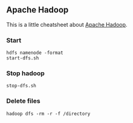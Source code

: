 ## Apache Hadoop

This is a little cheatsheet about [Apache Hadoop](http://hadoop.apache.org).

### Start
```
hdfs namenode -format
start-dfs.sh
```

### Stop hadoop
```
stop-dfs.sh 
```

### Delete files
```
hadoop dfs -rm -r -f /directory
```